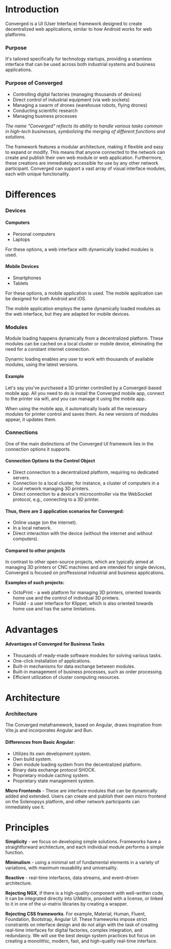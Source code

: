 
# Introduction

Converged is a UI (User Interface) framework designed to create decentralized web applications, similar to how Android
works for web platforms.

### Purpose

It's tailored specifically for technology startups, providing a seamless interface that can be
used across both industrial systems and business applications. 


### Purpose of Converged

- Controlling digital factories (managing thousands
  of devices)
- Direct control of industrial equipment (via web sockets)
- Managing a swarm of drones (warehouse robots, flying drones)
- Conducting scientific research
- Managing business processes


*The name "Converged" reflects its ability to handle
various tasks common in high-tech businesses, symbolizing the merging of different functions and solutions.*


The framework features a modular architecture, making it flexible and easy to expand or modify. This means that anyone
connected to the network can create and publish their own web module or web application. Furthermore, these creations
are immediately accessible for use by any other network participant. Converged can support a vast array of visual interface
modules, each with unique functionality.



# Differences 

### Devices

#### Computers

- Personal computers
- Laptops

For these options, a web interface with dynamically loaded modules is used.

#### Mobile Devices
- Smartphones
- Tablets

For these options, a mobile application is used. The mobile application can be designed for both Android and iOS.

The mobile application employs the same dynamically loaded modules as the web interface, but they are adapted for mobile
devices.


### Modules

Module loading happens dynamically from a decentralized platform. These modules can be cached on a local cluster or
mobile device, eliminating the need for a constant internet connection.

Dynamic loading enables any user to work with thousands of available modules, using the latest versions.

#### Example

Let's say you've purchased a 3D printer controlled by a Converged-based mobile app. All you need to do is install the
Converged mobile app, connect to the printer via wifi, and you can manage it using the mobile app.

When using the mobile app, it automatically loads all the necessary modules for printer control and saves them. As new
versions of modules appear, it updates them.


### Connections

One of the main distinctions of the Converged UI framework lies in the connection options it supports.

#### Connection Options to the Control Object
- Direct connection to a decentralized platform, requiring no dedicated servers.
- Connection to a local cluster, for instance, a cluster of computers in a local network managing 3D printers.
- Direct connection to a device's microcontroller via the WebSocket protocol, e.g., connecting to a 3D printer.

#### Thus, there are 3 application scenarios for Converged:
- Online usage (on the internet).
- In a local network.
- Direct interaction with the device (without the internet and without computers).


#### Compared to other projects

In contrast to other open-source projects, which are typically aimed at managing 3D printers or CNC machines and are intended for single devices, Converged is focused on proffessional industrial and business applications.

**Examples of such projects:**
- OctoPrint - a web platform for managing 3D printers, oriented towards home use and the control of individual 3D printers.
- Fluidd - a user interface for Klipper, which is also oriented towards home use and has the same limitations.



# Advantages


#### Advantages of Converged for Business Tasks
- Thousands of ready-made software modules for solving various tasks.
- One-click installation of applications.
- Built-in mechanisms for data exchange between modules.
- Built-in management of business processes, such as order processing.
- Efficient utilization of cluster computing resources.


# Architecture

### Architecture

The Converged metaframework, based on Angular, draws inspiration from Vite.js and incorporates Angular and Bun.

#### Differences from Basic Angular:

- Utilizes its own development system.
- Own build system.
- Own module loading system from the decentralized platform.
- Binary data exchange protocol SHOCK.
- Proprietary module caching system.
- Proprietary state management system.

**Micro Frontends** - These are interface modules that can be dynamically added and extended. Users can create and
publish their own micro frontend on the Solenopsys platform, and other network participants can immediately use it.


# Principles
**Simplicity** - we focus on developing simple solutions. Frameworks have a  straightforward architecture, and each individual module performs a simple function.

**Minimalism** - using a minimal set of fundamental elements in a variety of variations, with maximum reusability and
universality.

**Reactive** - real-time interfaces, data streams, and event-driven architecture.

**Rejecting NGX**, if there is a high-quality component with well-written code, it can be integrated directly into
UiMatrix, provided with a license, or linked to it in one of the ui-matrix libraries by creating a wrapper.

**Rejecting CSS frameworks**. For example, Material, Human, Fluent, Foundation, Bootstrap, Angular UI. These frameworks
impose strict constraints on interface design and do not align with the task of creating real-time interfaces for
digital factories, complex integration, and redundancy. We will use the best design system practices but focus on
creating a monolithic, modern, fast, and high-quality real-time interface.


